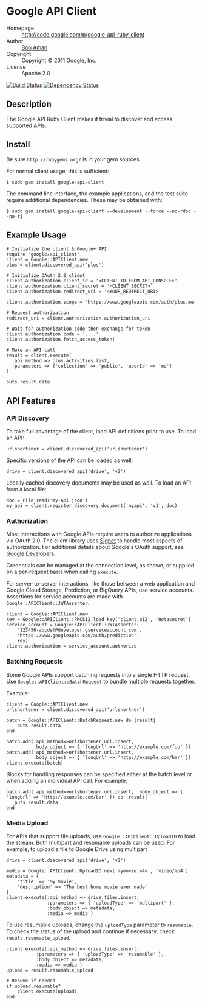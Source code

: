 # Google API Client

<dl>
  <dt>Homepage</dt><dd><a href="http://code.google.com/p/google-api-ruby-client">http://code.google.com/p/google-api-ruby-client</a></dd>
  <dt>Author</dt><dd><a href="mailto:bobaman@google.com">Bob Aman</a></dd>
  <dt>Copyright</dt><dd>Copyright © 2011 Google, Inc.</dd>
  <dt>License</dt><dd>Apache 2.0</dd>
</dl>

[![Build Status](https://secure.travis-ci.org/google/google-api-ruby-client.png)](http://travis-ci.org/google/google-api-ruby-client)
[![Dependency Status](https://gemnasium.com/google/google-api-ruby-client.png)](https://gemnasium.com/google/google-api-ruby-client)

## Description

The Google API Ruby Client makes it trivial to discover and access supported
APIs.

## Install

Be sure `http://rubygems.org/` is in your gem sources.

For normal client usage, this is sufficient:

    $ sudo gem install google-api-client

The command line interface, the example applications, and the test suite
require additional dependencies. These may be obtained with:

    $ sudo gem install google-api-client --development --force --no-rdoc --no-ri

## Example Usage

    # Initialize the client & Google+ API
    require 'google/api_client'
    client = Google::APIClient.new
    plus = client.discovered_api('plus')

    # Initialize OAuth 2.0 client    
    client.authorization.client_id = '<CLIENT_ID_FROM_API_CONSOLE>'
    client.authorization.client_secret = '<CLIENT_SECRET>'
    client.authorization.redirect_uri = '<YOUR_REDIRECT_URI>'
    
    client.authorization.scope = 'https://www.googleapis.com/auth/plus.me'

    # Request authorization
    redirect_uri = client.authorization.authorization_uri

    # Wait for authorization code then exchange for token
    client.authorization.code = '....'
    client.authorization.fetch_access_token!

    # Make an API call
    result = client.execute(
      :api_method => plus.activities.list,
      :parameters => {'collection' => 'public', 'userId' => 'me'}
    )

    puts result.data

## API Features

### API Discovery

To take full advantage of the client, load API definitions prior to use. To load an API:

    urlshortener = client.discovered_api('urlshortener')

Specific versions of the API can be loaded as well:

    drive = client.discovered_api('drive', 'v2')

Locally cached discovery documents may be used as well. To load an API from a local file:

    doc = File.read('my-api.json')
    my_api = client.register_discovery_document('myapi', 'v1', doc)

### Authorization

Most interactions with Google APIs require users to authorize applications via OAuth 2.0. The client library uses [Signet](https://github.com/google/signet) to handle most aspects of authorization. For additional details about Google's OAuth support, see [Google Developers](https://developers.google.com/accounts/docs/OAuth2). 

Credentials can be managed at the connection level, as shown, or supplied on a per-request basis when calling `execute`.
    
For server-to-server interactions, like those between a web application and Google Cloud Storage, Prediction, or BigQuery APIs, use service accounts. Assertions for service accounts are made with `Google::APIClient::JWTAsserter`.

    client = Google::APIClient.new
    key = Google::APIClient::PKCS12.load_key('client.p12', 'notasecret')
    service_account = Google::APIClient::JWTAsserter(
        '123456-abcdef@developer.gserviceaccount.com',
        'https://www.googleapis.com/auth/prediction',
        key)
    client.authorization = service_account.authorize

### Batching Requests

Some Google APIs support batching requests into a single HTTP request. Use `Google::APIClient::BatchRequest`
to bundle multiple requests together.

Example:

    client = Google::APIClient.new
    urlshortener = client.discovered_api('urlshortner')
    
    batch = Google::APIClient::BatchRequest.new do |result|
        puts result.data
    end
    
    batch.add(:api_method=>urlshortener.url.insert, 
              :body_object => { 'longUrl' => 'http://example.com/foo' })
    batch.add(:api_method=>urlshortener.url.insert, 
              :body_object => { 'longUrl' => 'http://example.com/bar' })
    client.execute(batch)
    
Blocks for handling responses can be specified either at the batch level or when adding an individual API call. For example:

    batch.add(:api_method=>urlshortener.url.insert, :body_object => { 'longUrl' => 'http://example.com/bar' }) do |result|
       puts result.data
    end

### Media Upload

For APIs that support file uploads, use `Google::APIClient::UploadIO` to load the stream. Both multipart and resumable
uploads can be used. For example, to upload a file to Google Drive using multipart

    drive = client.discovered_api('drive', 'v2')
   
    media = Google::APIClient::UploadIO.new('mymovie.m4v', 'video/mp4')
    metadata = {
        'title' => 'My movie',
        'description' => 'The best home movie ever made'
    }
    client.execute(:api_method => drive.files.insert,
                   :parameters => { 'uploadType' => 'multipart' },
                   :body_object => metadata,
                   :media => media )
   
To use resumable uploads, change the `uploadType` parameter to `resumable`. To check the status of the upload
and continue if necessary, check `result.resumable_upload`.

    client.execute(:api_method => drive.files.insert,
               :parameters => { 'uploadType' => 'resumable' },
               :body_object => metadata,
               :media => media )
    upload = result.resumable_upload

    # Resume if needed
    if upload.resumable?
        client.execute(upload)
    end
    
